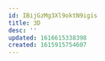 ```yaml
---
id: IBijGzMg3Xl9oktN9igis
title: 3D
desc: ''
updated: 1616615338398
created: 1615915754607
---
```


